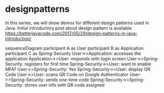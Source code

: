 # designpatterns
In this series, we will show demos for different design patterns used in Java. Initial introductory post about design pattern is available 
https://betterjavacode.com/2017/05/29/design-patterns-in-java-introduction/


  sequenceDiagram
    participant A as User
    participant B as Application
    participant C as Spring-Security
    User->>Application: accesses the application
    Application->>User: responds with login screen
    User->>Spring-Security: registers for first time
    Spring-Security->>User: want to enable MFA?
    User->>Spring-Security: Yes
    Spring-Security->>User: display QR Code
    User->>User: scans QR Code on Google Authenticator
    User->>Spring-Security: sends one-time code
    Spring-Security->>Spring-Security: stores user info with QR code assigned
